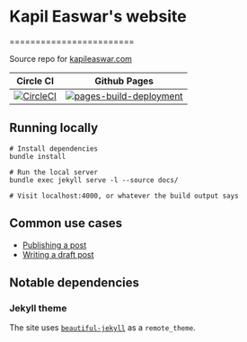 # Kapil Easwar's website
========================

Source repo for [kapileaswar.com][website-url]

| Circle CI | Github Pages |
|----------|--------------|
| [![CircleCI](https://dl.circleci.com/status-badge/img/gh/bigpopakap/website/tree/main.svg?style=svg)](https://dl.circleci.com/status-badge/redirect/gh/bigpopakap/website/tree/main) | [![pages-build-deployment](https://github.com/bigpopakap/website/actions/workflows/pages/pages-build-deployment/badge.svg)](https://github.com/bigpopakap/website/actions/workflows/pages/pages-build-deployment) |

## Running locally

```
# Install dependencies
bundle install

# Run the local server
bundle exec jekyll serve -l --source docs/

# Visit localhost:4000, or whatever the build output says
```

## Common use cases

* [Publishing a post]()
* [Writing a draft post](https://jekyllrb.com/docs/posts/#drafts)

## Notable dependencies

### Jekyll theme

The site uses [`beautiful-jekyll`][plugin-theme-website] as a `remote_theme`.

[//]: # (References)

[website-url]: https://http://kapileaswar.com/

[plugin-theme-website]: https://beautifuljekyll.com/
[plugin-theme-github]: https://github.com/daattali/beautiful-jekyll
